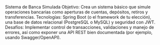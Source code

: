 Sistema de Banca Simulada
Objetivo: Crea un sistema básico que simule operaciones bancarias como aperturas de cuentas, depósitos, retiros y transferencias.
Tecnologías: Spring Boot (o el framework de tu elección), una base de datos relacional (PostgreSQL o MySQL) y seguridad con JWT.
Desafíos: Implementar control de transacciones, validaciones y manejo de errores, así como exponer una API REST bien documentada (por ejemplo, usando Swagger/OpenAPI).